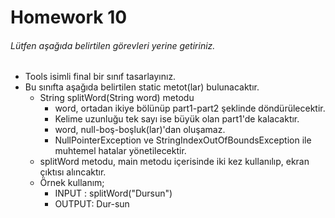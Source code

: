  # Homework 10

###### Lütfen aşağıda belirtilen görevleri yerine getiriniz.

+ Tools isimli final bir sınıf tasarlayınız.
+ Bu sınıfta aşağıda belirtilen static metot(lar) bulunacaktır.
  + String splitWord(String word) metodu
    + word, ortadan ikiye bölünüp part1-part2 şeklinde döndürülecektir.
    + Kelime uzunluğu tek sayı ise büyük olan part1'de kalacaktır.
    + word, null-boş-boşluk(lar)'dan oluşamaz.
    + NullPointerException ve StringIndexOutOfBoundsException ile muhtemel hatalar yönetilecektir.
  + splitWord metodu, main metodu içerisinde iki kez kullanılıp, ekran çıktısı alıncaktır.
  + Örnek kullanım;
    + INPUT : splitWord("Dursun")
    + OUTPUT: Dur-sun
